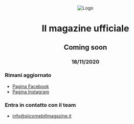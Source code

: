 <div align="center">

<img src="https://i.ibb.co/MGH6H0J/Bill-Magazine-Repo.png" alt="Logo" />
<h1> Il magazine ufficiale </h1>
<h2> Coming soon </h2>
<h3> 18/11/2020 </h3>

</div>

### Rimani aggiornato
- [Pagina Facebook](https://www.facebook.com/siicomebill/)
- [Pagina Instagram](https://www.instagram.com/siicomebill/)

### Entra in contatto con il team
- [info@siicomebillmagazine.it](mailto:info@siicomebillmagazine.it)
